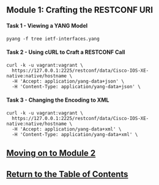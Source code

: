 ## Module 1: Crafting the RESTCONF URI

#### Task 1 - Viewing a YANG Model
```
pyang -f tree ietf-interfaces.yang
```
#### Task 2 - Using cURL to Craft a RESTCONF Call
```
curl -k -u vagrant:vagrant \
  https://127.0.0.1:2225/restconf/data/Cisco-IOS-XE-native:native/hostname \
  -H 'Accept: application/yang-data+json' \
  -H 'Content-Type: application/yang-data+json' \
```
#### Task 3 - Changing the Encoding to XML

```
curl -k -u vagrant:vagrant \
  https://127.0.0.1:2225/restconf/data/Cisco-IOS-XE-native:native/hostname \
  -H 'Accept: application/yang-data+xml' \
  -H 'Content-Type: application/yang-data+xml' \
```


## [Moving on to Module 2](DEVWKS_2585_Guided_3.md)
## [Return to the Table of Contents](../../README.md)

